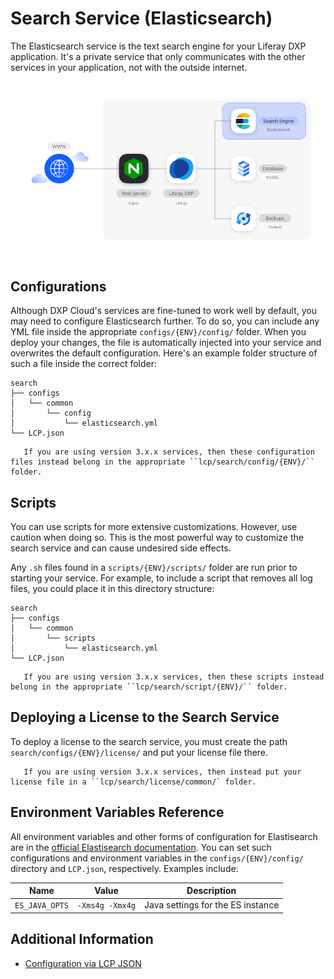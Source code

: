 # Search Service (Elasticsearch)

The Elasticsearch service is the text search engine for your Liferay DXP 
application. It's a private service that only communicates with the other 
services in your application, not with the outside internet. 

![Figure 1: The Elasticsearch service is one of several services available in DXP Cloud.](./search-service/images/01.png)

## Configurations

Although DXP Cloud's services are fine-tuned to work well by default, you may 
need to configure Elasticsearch further. To do so, you can include any YML file 
inside the appropriate `configs/{ENV}/config/` folder. When you deploy your changes, the file is 
automatically injected into your service and overwrites the default 
configuration. Here's an example folder structure of such a file inside the 
correct folder: 

    search
    ├── configs
    │   └── common
    │       └── config
    │           └── elasticsearch.yml
    └── LCP.json

```note::
   If you are using version 3.x.x services, then these configuration files instead belong in the appropriate ``lcp/search/config/{ENV}/`` folder.
```

## Scripts

You can use scripts for more extensive customizations. However, use caution when 
doing so. This is the most powerful way to customize the search service and can 
cause undesired side effects. 

Any `.sh` files found in a `scripts/{ENV}/scripts/` folder are run prior to starting your 
service. For example, to include a script that removes all log files, you could 
place it in this directory structure: 

    search
    ├── configs
    │   └── common
    │       └── scripts
    │           └── elasticsearch.yml
    └── LCP.json

```note::
   If you are using version 3.x.x services, then these scripts instead belong in the appropriate ``lcp/search/script/{ENV}/`` folder.
```

## Deploying a License to the Search Service

To deploy a license to the search service, you must create the path 
`search/configs/{ENV}/license/` and put your license file there.

```note::
   If you are using version 3.x.x services, then instead put your license file in a ``lcp/search/license/common/` folder.
```

## Environment Variables Reference

All environment variables and other forms of configuration for Elastisearch are in the [official Elastisearch documentation](https://www.elastic.co/guide/index.html).
You can set such configurations and environment variables in the `configs/{ENV}/config/` directory and `LCP.json`, respectively. Examples include:

| Name | Value | Description |
| --- | --- | --- |
| `ES_JAVA_OPTS` | `-Xms4g -Xmx4g` | Java settings for the ES instance |


## Additional Information

* [Configuration via LCP JSON](../reference/configuration-via-lcp-json.md)
